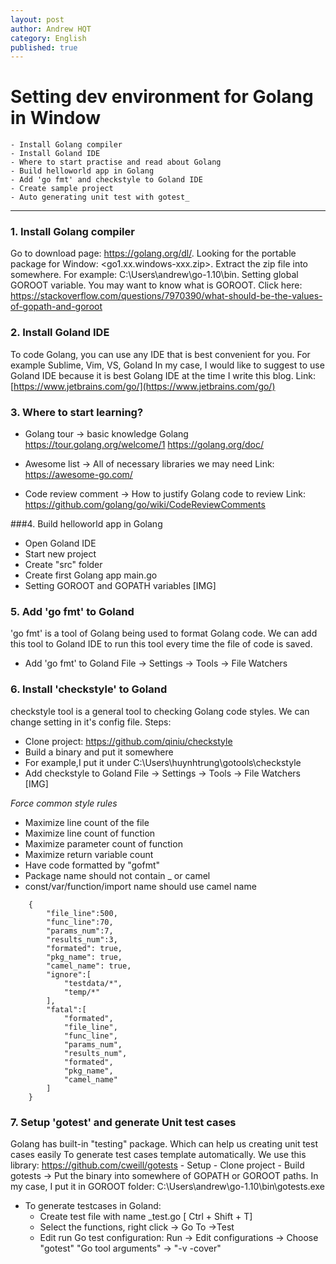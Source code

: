 ```yaml
---
layout: post
author: Andrew HQT
category: English
published: true
---
```

 # Setting dev environment for Golang in Window
 	- Install Golang compiler 
    - Install Goland IDE
    - Where to start practise and read about Golang
    - Build helloworld app in Golang
    - Add 'go fmt' and checkstyle to Goland IDE
    - Create sample project 
    - Auto generating unit test with gotest_

---
### 1. Install Golang compiler

Go to download page: https://golang.org/dl/.
Looking for the portable package for Window: <go1.xx.windows-xxx.zip>.
Extract the zip file into somewhere.
For example: C:\Users\andrew\go-1.10\bin.
Setting global GOROOT variable. You may want to know what is GOROOT.
Click here: https://stackoverflow.com/questions/7970390/what-should-be-the-values-of-gopath-and-goroot


### 2. Install Goland IDE

To code Golang, you can use any IDE that is best convenient for you. 
For example Sublime, Vim, VS, Goland
In my case, I would like to suggest to use Goland IDE because it is best Golang IDE at the time I write this blog.
Link: [https://www.jetbrains.com/go/](https://www.jetbrains.com/go/)
    
### 3. Where to start learning?

- Golang tour -> basic knowledge Golang 
https://tour.golang.org/welcome/1
https://golang.org/doc/

- Awesome list -> All of necessary libraries we may need
Link: https://awesome-go.com/

- Code review comment -> How to justify Golang code to review
Link: https://github.com/golang/go/wiki/CodeReviewComments
    
###4. Build helloworld app in Golang

- Open Goland IDE
- Start new project
- Create "src" folder
- Create first Golang app
  main.go
- Setting GOROOT and GOPATH variables
  [IMG]
    
    
### 5. Add 'go fmt' to Goland

'go fmt' is a tool of Golang being used to format Golang code. We can add this tool to Goland IDE to run this tool every time the file of code is saved. 

- Add 'go fmt' to Goland
    File -> Settings -> Tools -> File Watchers
              
### 6. Install 'checkstyle' to Goland
checkstyle tool is a general tool to checking Golang code styles. We can change setting in it's config file. 
Steps:
- Clone project: https://github.com/qiniu/checkstyle
- Build a binary and put it somewhere
- For example,I put it under C:\Users\huynhtrung\gotools\checkstyle
- Add checkstyle to Goland
      File -> Settings -> Tools -> File Watchers 
[IMG]

 *Force common style rules*
  - Maximize line count of the file
  - Maximize line count of function
  - Maximize parameter count of function
  - Maximize return variable count
  - Have code formatted by "gofmt"
  - Package name should not contain _ or camel
  - const/var/function/import name should use camel name



~~~
    {
        "file_line":500,
        "func_line":70,
        "params_num":7,
        "results_num":3,
        "formated": true,
        "pkg_name": true,
        "camel_name": true,
        "ignore":[
            "testdata/*",
            "temp/*"
        ],
        "fatal":[
            "formated",
            "file_line",
            "func_line",
            "params_num",
            "results_num",
            "formated",
            "pkg_name",
            "camel_name"
        ]
    }
  ~~~

### 7. Setup 'gotest' and generate Unit test cases

Golang has built-in "testing" package. Which can help us creating unit test cases easily
To generate test cases template automatically. We use this library:
https://github.com/cweill/gotests
    - Setup
    - Clone project
    - Build gotests
-> Put the binary into somewhere of GOPATH or GOROOT paths.
In my case, I put it in GOROOT folder: C:\Users\andrew\go-1.10\bin\gotests.exe

- To generate testcases in Goland:
    + Create test file with name <go filename>_test.go [ Ctrl + Shift + T]
    + Select the functions, right click -> Go To ->Test
    + Edit run Go test configuration:
            Run -> Edit configurations -> 
            Choose "gotest"
            "Go tool arguments" -> "-v -cover"

